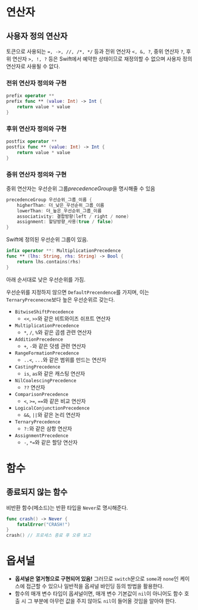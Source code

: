 # 연산자

## 사용자 정의 연산자

토큰으로 사용되는 `=, ->, //, /*, */` 등과 전위 연산자 `<, &, ?`, 중위 연산자 `?`, 후위 연산자 `>, !, ?` 등은 Swift에서 예약한 상태이므로 재정의할 수 없으며 사용자 정의 연산자로 사용될 수 앖다.

### 전위 연산자 정의와 구현

```swift
prefix operator **
prefix func ** (value: Int) -> Int {
    return value * value
}
```

### 후위 연산자 정의와 구현

```swift
postfix operator **
postfix func ** (value: Int) -> Int {
    return value * value
}
```

### 중위 연산자 정의와 구현

중위 연산자는 우선순위 그룹*precedenceGroup*을 명시해줄 수 있음

```swift
precedenceGroup 우선순위_그룹_이름 {
    higherThan: 더_낮은_우선순위_그룹_이름
    lowerThan: 더_높은_우선순위_그룹_이름
    associativity: 결합방향(left / right / none)
    assignment: 할당방향_사용(true / false)
}
```

Swift에 정의된 우선순위 그룹이 있음.

```swift
infix operator **: MultiplicationPrecedence
func ** (lhs: String, rhs: String) -> Bool {
    return lhs.contains(rhs)
}
```

아래 순서대로 낮은 우선순위를 가짐.

우선순위를 지정하지 않으면 `DefaultPrecendence`를 가지며, 이는 `TernaryPrecenecne`보다 높은 우선순위르 갖는다.

- `BitwiseShiftPrecedence`
  - `<<`, `>>`와 같은 비트와이즈 쉬프트 연산자
- `MultiplicationPrecedence`
  - `*`, `/`, `%`와 같은 곱셈 관련 연산자
- `AdditionPrecedence`
  - `+`, `-`와 같은 덧셈 관련 연산자
- `RangeFormationPrecedence`
  - `..<`, `...`와 같은 범위를 만드는 연산자
- `CastingPrecedence`
  - `is`, `as`와 같은 캐스팅 연산자
- `NilCoalescingPrecedence`
  - `??` 연산자
- `ComparisonPrecedence`
  - `<`, `>=`, `==`와 같은 비교 연산자
- `LogicalConjunctionPrecedence`
  - `&&`, `||`와 같은 논리 연산자
- `TernaryPrecedence`
  - `?:`와 같은 삼항 연산자
- `AssignmentPrecedence`
  - `-`, `*=`와 같은 할당 연산자

# 함수

## 종료되지 않는 함수

비반환 함수(메소드)는 반환 타입을 `Never`로 명시해준다.

```swift
func crash() -> Never {
    fatalError("CRASH!")
}
crash()	// 프로세스 종료 후 오류 보고
```

# 옵셔널

- **옵셔널은 열거형으로 구현되어 있음!** 그러므로 `switch`문으로 `some`과 `none`인 케이스에 접근할 수 있으나 일반적을 옵셔널 바인딩 등의 방법을 활용한다.
- 함수의 매개 변수 타입이 옵셔널이면, 매개 변수 기본값이 `nil`이 아니어도 함수 호출 시 그 부분에 아무런 값을 주지 않아도 `nil`이 들어올 것임을 알아야 한다.

